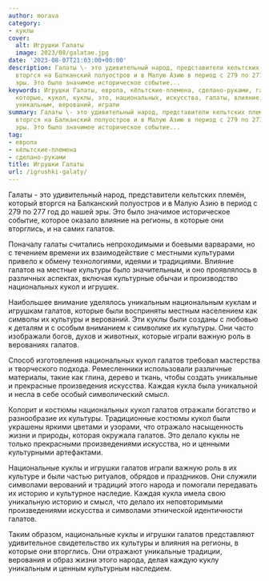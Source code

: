 ```yaml
---
author: morava
category:
- куклы
cover:
  alt: Игрушки Галаты
  image: 2023/08/galatae.jpg
date: '2023-08-07T21:03:00+00:00'
description: Галаты \- это удивительный народ, представители кельтских племён, который
  вторгся на Балканский полуостров и в Малую Азию в период с 279 по 277 год до нашей
  эры. Это было значимое историческое событие...
keywords: Игрушки Галаты, европа, кёльтские-племена, сделано-руками, галатов, культуры,
  которые, кукол, куклы, это, национальных, искусства, галаты, влияние, регионы, вторглись,
  уникальным, верований, играли
summary: Галаты \- это удивительный народ, представители кельтских племён, который
  вторгся на Балканский полуостров и в Малую Азию в период с 279 по 277 год до нашей
  эры. Это было значимое историческое событие...
tag:
- европа
- кёльтские-племена
- сделано-руками
title: Игрушки Галаты
url: /igrushki-galaty/
---
```


Галаты \- это удивительный народ, представители кельтских племён, который вторгся на Балканский полуостров и в Малую Азию в период с 279 по 277 год до нашей эры. Это было значимое историческое событие, которое оказало влияние на регионы, в которые они вторглись, и на самих галатов.

Поначалу галаты считались непроходимыми и боевыми варварами, но с течением времени их взаимодействие с местными культурами привело к обмену технологиями, идеями и традициями. Влияние галатов на местные культуры было значительным, и оно проявлялось в различных аспектах, включая культурные обычаи и производство национальных кукол и игрушек.

Наибольшее внимание уделялось уникальным национальным куклам и игрушкам галатов, которые были восприняты местным населением как символы их культуры и верований. Эти куклы были созданы с любовью к деталям и с особым вниманием к символике их культуры. Они часто изображали богов, духов и животных, которые играли важную роль в верованиях галатов.

Способ изготовления национальных кукол галатов требовал мастерства и творческого подхода. Ремесленники использовали различные материалы, такие как глина, дерево и ткань, чтобы создать уникальные и прекрасные произведения искусства. Каждая кукла была уникальной и несла в себе особый символический смысл.

Колорит и костюмы национальных кукол галатов отражали богатство и разнообразие их культуры. Традиционные костюмы кукол были украшены яркими цветами и узорами, что отражало насыщенность жизни и природы, которая окружала галатов. Это делало куклы не только прекрасными произведениями искусства, но и ценными культурными артефактами.

Национальные куклы и игрушки галатов играли важную роль в их культуре и были частью ритуалов, обрядов и праздников. Они служили символами верований и традиций этого народа и помогали передавать их историю и культурное наследие. Каждая кукла имела свою уникальную историю и смысл, что делало их неповторимыми произведениями искусства и символами этнической идентичности галатов.

Таким образом, национальные куклы и игрушки галатов представляют удивительное свидетельство их культуры и влияния на регионы, в которые они вторглись. Они отражают уникальные традиции, верования и образ жизни этого народа, делая каждую куклу уникальным и ценным культурным наследием.